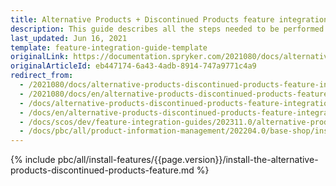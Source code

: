 ```yaml
---
title: Alternative Products + Discontinued Products feature integration
description: This guide describes all the steps needed to be performed in order to integrate the Alternative Products + Discontinued Products features into your project.
last_updated: Jun 16, 2021
template: feature-integration-guide-template
originalLink: https://documentation.spryker.com/2021080/docs/alternative-products-discontinued-products-feature-integration
originalArticleId: eb447174-6a43-4adb-8914-747a9771c4a9
redirect_from:
  - /2021080/docs/alternative-products-discontinued-products-feature-integration
  - /2021080/docs/en/alternative-products-discontinued-products-feature-integration
  - /docs/alternative-products-discontinued-products-feature-integration
  - /docs/en/alternative-products-discontinued-products-feature-integration
  - /docs/scos/dev/feature-integration-guides/202311.0/alternative-products-discontinued-products-feature-integration.html
  - /docs/pbc/all/product-information-management/202204.0/base-shop/install-and-upgrade/install-features/install-the-alternative-products-discontinued-products-feature.html
---
```


{% include pbc/all/install-features/{{page.version}}/install-the-alternative-products-discontinued-products-feature.md %} <!-- To edit, see /_includes/pbc/all/install-features/202311.0/install-the-alternative-products-discontinued-products-feature.md -->

